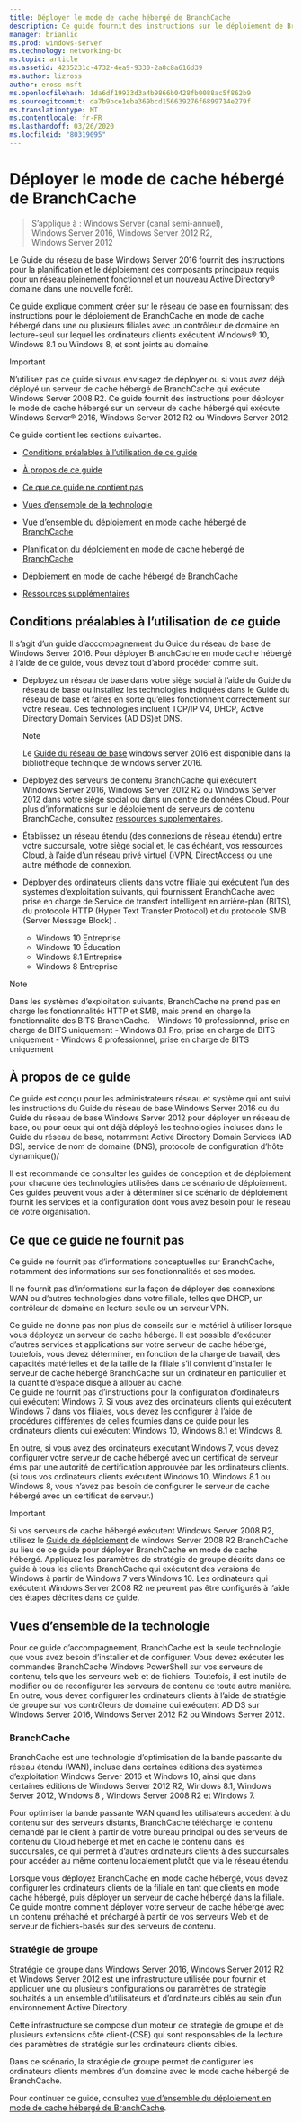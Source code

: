 ```yaml
---
title: Déployer le mode de cache hébergé de BranchCache
description: Ce guide fournit des instructions sur le déploiement de BranchCache en mode de cache hébergé sur les ordinateurs exécutant Windows Server 2016 et Windows 10
manager: brianlic
ms.prod: windows-server
ms.technology: networking-bc
ms.topic: article
ms.assetid: 4235231c-4732-4ea9-9330-2a8c8a616d39
ms.author: lizross
author: eross-msft
ms.openlocfilehash: 1da6df19933d3a4b9866b0428fb0088ac5f862b9
ms.sourcegitcommit: da7b9bce1eba369bcd156639276f6899714e279f
ms.translationtype: MT
ms.contentlocale: fr-FR
ms.lasthandoff: 03/26/2020
ms.locfileid: "80319095"
---
```

# <a name="deploy-branchcache-hosted-cache-mode"></a>Déployer le mode de cache hébergé de BranchCache

>S’applique à : Windows Server (canal semi-annuel), Windows Server 2016, Windows Server 2012 R2, Windows Server 2012

Le Guide du réseau de base Windows Server 2016 fournit des instructions pour la planification et le déploiement des composants principaux requis pour un réseau pleinement fonctionnel et un nouveau Active Directory&reg; domaine dans une nouvelle forêt.

Ce guide explique comment créer sur le réseau de base en fournissant des instructions pour le déploiement de BranchCache en mode de cache hébergé dans une ou plusieurs filiales avec un contrôleur de domaine en lecture\-seul sur lequel les ordinateurs clients exécutent Windows&reg; 10, Windows 8.1 ou Windows 8, et sont joints au domaine.

>[!IMPORTANT]
>N’utilisez pas ce guide si vous envisagez de déployer ou si vous avez déjà déployé un serveur de cache hébergé de BranchCache qui exécute Windows Server 2008 R2. Ce guide fournit des instructions pour déployer le mode de cache hébergé sur un serveur de cache hébergé qui exécute Windows Server&reg; 2016, Windows Server 2012 R2 ou Windows Server 2012.

Ce guide contient les sections suivantes.

- [Conditions préalables à l’utilisation de ce guide](#bkmk_pre)

- [À propos de ce guide](#bkmk_about)

- [Ce que ce guide ne contient pas](#bkmk_not)

- [Vues d’ensemble de la technologie](#bkmk_tech)

- [Vue d’ensemble du déploiement en mode cache hébergé de BranchCache](2-Bc-Hcm-Deploy-Overview.md)

- [Planification du déploiement en mode de cache hébergé de BranchCache](3-Bc-Hcm-Plan.md)

- [Déploiement en mode de cache hébergé de BranchCache](4-Bc-Hcm-Deployment.md)

- [Ressources supplémentaires](11-Bc-Hcm-additional-resources.md)

## <a name="prerequisites-for-using-this-guide"></a><a name="bkmk_pre"></a>Conditions préalables à l’utilisation de ce guide

Il s’agit d’un guide d’accompagnement du Guide du réseau de base de Windows Server 2016. Pour déployer BranchCache en mode cache hébergé à l’aide de ce guide, vous devez tout d’abord procéder comme suit.

- Déployez un réseau de base dans votre siège social à l’aide du Guide du réseau de base ou installez les technologies indiquées dans le Guide du réseau de base et faites en sorte qu’elles fonctionnent correctement sur votre réseau. Ces technologies incluent TCP\/IP V4, DHCP, Active Directory Domain Services \(AD DS\)et DNS.

    > [!NOTE]
    > Le [Guide du réseau de base](https://technet.microsoft.com/windows-server-docs/networking/core-network-guide/core-network-guide) windows server 2016 est disponible dans la bibliothèque technique de windows server 2016.  

- Déployez des serveurs de contenu BranchCache qui exécutent Windows Server 2016, Windows Server 2012 R2 ou Windows Server 2012 dans votre siège social ou dans un centre de données Cloud. Pour plus d’informations sur le déploiement de serveurs de contenu BranchCache, consultez [ressources supplémentaires](11-Bc-Hcm-additional-resources.md).

- Établissez un réseau étendu \(des connexions de réseau étendu\) entre votre succursale, votre siège social et, le cas échéant, vos ressources Cloud, à l’aide d’un réseau privé virtuel \(\)VPN, DirectAccess ou une autre méthode de connexion.

- Déployer des ordinateurs clients dans votre filiale qui exécutent l’un des systèmes d’exploitation suivants, qui fournissent BranchCache avec prise en charge de Service de transfert intelligent en arrière-plan (BITS), du protocole HTTP (Hyper Text Transfer Protocol) et du protocole SMB (Server Message Block) .
    - Windows 10 Entreprise
    - Windows 10 Éducation
    - Windows 8.1 Entreprise
    - Windows 8 Entreprise

> [!NOTE]
> Dans les systèmes d’exploitation suivants, BranchCache ne prend pas en charge les fonctionnalités HTTP et SMB, mais prend en charge la fonctionnalité des BITS BranchCache.
>     - Windows 10 professionnel, prise en charge de BITS uniquement
>     - Windows 8.1 Pro, prise en charge de BITS uniquement
>     - Windows 8 professionnel, prise en charge de BITS uniquement

## <a name="about-this-guide"></a><a name="bkmk_about"></a>À propos de ce guide

Ce guide est conçu pour les administrateurs réseau et système qui ont suivi les instructions du Guide du réseau de base Windows Server 2016 ou du Guide du réseau de base Windows Server 2012 pour déployer un réseau de base, ou pour ceux qui ont déjà déployé les technologies incluses dans le Guide du réseau de base, notamment Active Directory Domain Services \(AD DS\), service de nom de domaine \(DNS\), protocole de configuration d’hôte dynamique\(\)\/

Il est recommandé de consulter les guides de conception et de déploiement pour chacune des technologies utilisées dans ce scénario de déploiement. Ces guides peuvent vous aider à déterminer si ce scénario de déploiement fournit les services et la configuration dont vous avez besoin pour le réseau de votre organisation.

## <a name="what-this-guide-does-not-provide"></a><a name="bkmk_not"></a>Ce que ce guide ne fournit pas

Ce guide ne fournit pas d’informations conceptuelles sur BranchCache, notamment des informations sur ses fonctionnalités et ses modes.  

Il ne fournit pas d’informations sur la façon de déployer des connexions WAN ou d’autres technologies dans votre filiale, telles que DHCP, un contrôleur de domaine en lecture seule ou un serveur VPN.

Ce guide ne donne pas non plus de conseils sur le matériel à utiliser lorsque vous déployez un serveur de cache hébergé. Il est possible d’exécuter d’autres services et applications sur votre serveur de cache hébergé, toutefois, vous devez déterminer, en fonction de la charge de travail, des capacités matérielles et de la taille de la filiale s’il convient d’installer le serveur de cache hébergé BranchCache sur un ordinateur en particulier et la quantité d’espace disque à allouer au cache.  
Ce guide ne fournit pas d’instructions pour la configuration d’ordinateurs qui exécutent Windows 7. Si vous avez des ordinateurs clients qui exécutent Windows 7 dans vos filiales, vous devez les configurer à l’aide de procédures différentes de celles fournies dans ce guide pour les ordinateurs clients qui exécutent Windows 10, Windows 8.1 et Windows 8.
  
En outre, si vous avez des ordinateurs exécutant Windows 7, vous devez configurer votre serveur de cache hébergé avec un certificat de serveur émis par une autorité de certification approuvée par les ordinateurs clients. \(si tous vos ordinateurs clients exécutent Windows 10, Windows 8.1 ou Windows 8, vous n’avez pas besoin de configurer le serveur de cache hébergé avec un certificat de serveur.\) 
> [!IMPORTANT]
> Si vos serveurs de cache hébergé exécutent Windows Server 2008 R2, utilisez le [Guide de déploiement](https://technet.microsoft.com/library/ee649232(v=ws.10).aspx) de windows Server 2008 R2 BranchCache au lieu de ce guide pour déployer BranchCache en mode de cache hébergé. Appliquez les paramètres de stratégie de groupe décrits dans ce guide à tous les clients BranchCache qui exécutent des versions de Windows à partir de Windows 7 vers Windows 10. Les ordinateurs qui exécutent Windows Server 2008 R2 ne peuvent pas être configurés à l’aide des étapes décrites dans ce guide.

## <a name="technology-overviews"></a><a name="bkmk_tech"></a>Vues d’ensemble de la technologie

Pour ce guide d’accompagnement, BranchCache est la seule technologie que vous avez besoin d’installer et de configurer. Vous devez exécuter les commandes BranchCache Windows PowerShell sur vos serveurs de contenu, tels que les serveurs web et de fichiers. Toutefois, il est inutile de modifier ou de reconfigurer les serveurs de contenu de toute autre manière. En outre, vous devez configurer les ordinateurs clients à l’aide de stratégie de groupe sur vos contrôleurs de domaine qui exécutent AD DS sur Windows Server 2016, Windows Server 2012 R2 ou Windows Server 2012.

### <a name="branchcache"></a>BranchCache

BranchCache est une technologie d’optimisation de la bande passante du réseau étendu (WAN), incluse dans certaines éditions des systèmes d’exploitation Windows Server 2016 et Windows 10, ainsi que dans certaines éditions de Windows Server 2012 R2, Windows 8.1, Windows Server 2012, Windows 8 , Windows Server 2008 R2 et Windows 7.

Pour optimiser la bande passante WAN quand les utilisateurs accèdent à du contenu sur des serveurs distants, BranchCache télécharge le contenu demandé par le client à partir de votre bureau principal ou des serveurs de contenu du Cloud hébergé et met en cache le contenu dans les succursales, ce qui permet à d’autres ordinateurs clients à des succursales pour accéder au même contenu localement plutôt que via le réseau étendu.

Lorsque vous déployez BranchCache en mode cache hébergé, vous devez configurer les ordinateurs clients de la filiale en tant que clients en mode cache hébergé, puis déployer un serveur de cache hébergé dans la filiale. Ce guide montre comment déployer votre serveur de cache hébergé avec un contenu préhaché et préchargé à partir de vos serveurs Web et de serveur de fichiers\-basés sur des serveurs de contenu.

### <a name="group-policy"></a>Stratégie de groupe

Stratégie de groupe dans Windows Server 2016, Windows Server 2012 R2 et Windows Server 2012 est une infrastructure utilisée pour fournir et appliquer une ou plusieurs configurations ou paramètres de stratégie souhaités à un ensemble d’utilisateurs et d’ordinateurs ciblés au sein d’un environnement Active Directory. 

Cette infrastructure se compose d’un moteur de stratégie de groupe et de plusieurs extensions côté client\-\(CSE\) qui sont responsables de la lecture des paramètres de stratégie sur les ordinateurs clients cibles.

Dans ce scénario, la stratégie de groupe permet de configurer les ordinateurs clients membres d’un domaine avec le mode cache hébergé de BranchCache.

Pour continuer ce guide, consultez [vue d’ensemble du déploiement en mode de cache hébergé de BranchCache](2-Bc-Hcm-Deploy-Overview.md).
